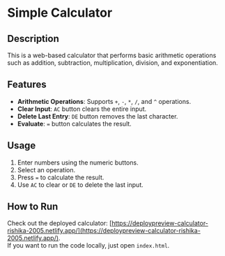 # Simple Calculator

## Description
This is a web-based calculator that performs basic arithmetic operations such as addition, subtraction, multiplication, division, and exponentiation.

## Features
- **Arithmetic Operations**: Supports `+`, `-`, `*`, `/`, and `^` operations.
- **Clear Input**: `AC` button clears the entire input.
- **Delete Last Entry**: `DE` button removes the last character.
- **Evaluate**: `=` button calculates the result.

## Usage
1. Enter numbers using the numeric buttons.
2. Select an operation.
3. Press `=` to calculate the result.
4. Use `AC` to clear or `DE` to delete the last input.

## How to Run
Check out the deployed calculator: [https://deploypreview-calculator-rishika-2005.netlify.app/](https://deploypreview-calculator-rishika-2005.netlify.app/).  
If you want to run the code locally, just open `index.html`.
